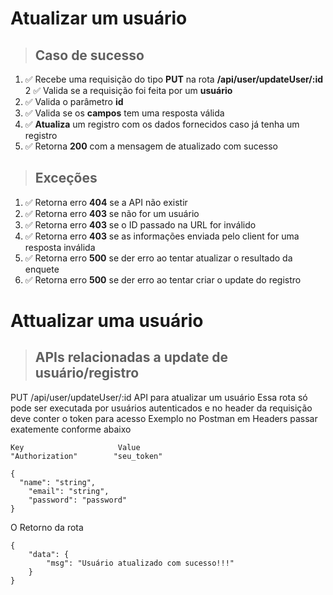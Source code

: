 # Atualizar um usuário

> ## Caso de sucesso

1. ✅ Recebe uma requisição do tipo **PUT** na rota **/api/user/updateUser/:id**
2  ✅ Valida se a requisição foi feita por um **usuário**
3. ✅ Valida o parâmetro **id**
4. ✅ Valida se os **campos** tem uma resposta válida
5. ✅ **Atualiza** um registro com os dados fornecidos caso já tenha um registro
6. ✅ Retorna **200** com a mensagem de atualizado com sucesso

> ## Exceções

1. ✅ Retorna erro **404** se a API não existir
2. ✅ Retorna erro **403** se não for um usuário
3. ✅ Retorna erro **403** se o ID passado na URL for inválido
4. ✅ Retorna erro **403** se as informações enviada pelo client for uma resposta inválida
5. ✅ Retorna erro **500** se der erro ao tentar atualizar o resultado da enquete
6. ✅ Retorna erro **500** se der erro ao tentar criar o update do registro

# Attualizar uma usuário
> ## APIs relacionadas a update de usuário/registro

PUT /api/user/updateUser/:id API para atualizar um usuário
Essa rota só pode ser executada por usuários autenticados e no header da requisição deve conter o token para acesso
Exemplo no Postman em Headers passar exatemente conforme abaixo

```
Key                     Value
"Authorization"        "seu_token"
```

```
{
  "name": "string",
	"email": "string",
	"password": "password"
}

```
O Retorno da rota

```
{
    "data": {
        "msg": "Usuário atualizado com sucesso!!!"
    }
}
```
